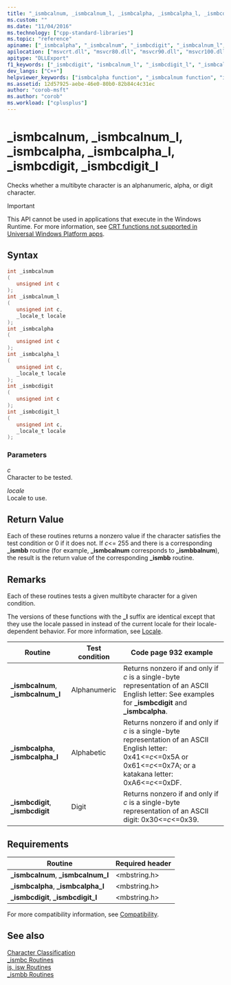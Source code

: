 ```yaml
---
title: "_ismbcalnum, _ismbcalnum_l, _ismbcalpha, _ismbcalpha_l, _ismbcdigit, _ismbcdigit_l | Microsoft Docs"
ms.custom: ""
ms.date: "11/04/2016"
ms.technology: ["cpp-standard-libraries"]
ms.topic: "reference"
apiname: ["_ismbcalpha", "_ismbcalnum", "_ismbcdigit", "_ismbcalnum_l", "_ismbcdigit_l", "_ismbcalpha_l"]
apilocation: ["msvcrt.dll", "msvcr80.dll", "msvcr90.dll", "msvcr100.dll", "msvcr100_clr0400.dll", "msvcr110.dll", "msvcr110_clr0400.dll", "msvcr120.dll", "msvcr120_clr0400.dll", "ucrtbase.dll", "api-ms-win-crt-multibyte-l1-1-0.dll"]
apitype: "DLLExport"
f1_keywords: ["_ismbcdigit", "ismbcalnum_l", "_ismbcdigit_l", "_ismbcalpha", "ismbcalnum", "ismbcdigit", "ismbcalpha", "_ismbcalnum_l", "_ismbcalnum", "ismbcdigit_l"]
dev_langs: ["C++"]
helpviewer_keywords: ["ismbcalpha function", "_ismbcalnum function", "ismbcdigit_l function", "_ismbcalnum_l function", "_ismbcdigit function", "ismbcalnum function", "_ismbcalpha_l function", "ismbcdigit function", "_ismbcalpha function", "_ismbcdigit_l function", "ismbcalnum_l function", "ismbcalpha_l function"]
ms.assetid: 12d57925-aebe-46e0-80b0-82b84c4c31ec
author: "corob-msft"
ms.author: "corob"
ms.workload: ["cplusplus"]
---
```

# _ismbcalnum, _ismbcalnum_l, _ismbcalpha, _ismbcalpha_l, _ismbcdigit, _ismbcdigit_l

Checks whether a multibyte character is an alphanumeric, alpha, or digit character.

> [!IMPORTANT]
> This API cannot be used in applications that execute in the Windows Runtime. For more information, see [CRT functions not supported in Universal Windows Platform apps](../../cppcx/crt-functions-not-supported-in-universal-windows-platform-apps.md).

## Syntax

```C
int _ismbcalnum
(
   unsigned int c
);
int _ismbcalnum_l
(
   unsigned int c,
   _locale_t locale
);
int _ismbcalpha
(
   unsigned int c
);
int _ismbcalpha_l
(
   unsigned int c,
   _locale_t locale
);
int _ismbcdigit
(
   unsigned int c
);
int _ismbcdigit_l
(
   unsigned int c,
   _locale_t locale
);
```

### Parameters

*c*<br/>
Character to be tested.

*locale*<br/>
Locale to use.

## Return Value

Each of these routines returns a nonzero value if the character satisfies the test condition or 0 if it does not. If *c*<= 255 and there is a corresponding **_ismbb** routine (for example, **_ismbcalnum** corresponds to **_ismbbalnum**), the result is the return value of the corresponding **_ismbb** routine.

## Remarks

Each of these routines tests a given multibyte character for a given condition.

The versions of these functions with the **_l** suffix are identical except that they use the locale passed in instead of the current locale for their locale-dependent behavior. For more information, see [Locale](../../c-runtime-library/locale.md).

|Routine|Test condition|Code page 932 example|
|-------------|--------------------|---------------------------|
|**_ismbcalnum**, **_ismbcalnum_l**|Alphanumeric|Returns nonzero if and only if *c* is a single-byte representation of an ASCII English letter: See examples for **_ismbcdigit** and **_ismbcalpha**.|
|**_ismbcalpha**, **_ismbcalpha_l**|Alphabetic|Returns nonzero if and only if *c* is a single-byte representation of an ASCII English letter: 0x41<=*c*<=0x5A or 0x61<=*c*<=0x7A; or a katakana letter: 0xA6<=*c*<=0xDF.|
|**_ismbcdigit**, **_ismbcdigit**|Digit|Returns nonzero if and only if *c* is a single-byte representation of an ASCII digit: 0x30<=*c*<=0x39.|

## Requirements

|Routine|Required header|
|-------------|---------------------|
|**_ismbcalnum**, **_ismbcalnum_l**|\<mbstring.h>|
|**_ismbcalpha**, **_ismbcalpha_l**|\<mbstring.h>|
|**_ismbcdigit**, **_ismbcdigit_l**|\<mbstring.h>|

For more compatibility information, see [Compatibility](../../c-runtime-library/compatibility.md).

## See also

[Character Classification](../../c-runtime-library/character-classification.md)<br/>
[_ismbc Routines](../../c-runtime-library/ismbc-routines.md)<br/>
[is, isw Routines](../../c-runtime-library/is-isw-routines.md)<br/>
[_ismbb Routines](../../c-runtime-library/ismbb-routines.md)<br/>
